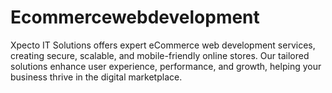 # Ecommercewebdevelopment
Xpecto IT Solutions offers expert eCommerce web development services, creating secure, scalable, and mobile-friendly online stores. Our tailored solutions enhance user experience, performance, and growth, helping your business thrive in the digital marketplace.
